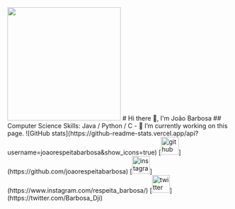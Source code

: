 <img src="https://github.com/joaorespeitabarbosa/joaorespeitabarbosa/blob/main/matrix.gif?raw=true" width="256" />
# Hi there 👋, I'm João Barbosa 
## Computer Science  
Skills: Java / Python / C  - 🔭 I’m currently working on this page.   
![GitHub stats](https://github-readme-stats.vercel.app/api?username=joaorespeitabarbosa&show_icons=true)    
[<img src='https://cdn.jsdelivr.net/npm/simple-icons@3.0.1/icons/github.svg' alt='github' height='40'>](https://github.com/joaorespeitabarbosa)  [<img src='https://cdn.jsdelivr.net/npm/simple-icons@3.0.1/icons/instagram.svg' alt='instagram' height='40'>](https://www.instagram.com/respeita_barbosa/)  [<img src='https://cdn.jsdelivr.net/npm/simple-icons@3.0.1/icons/twitter.svg' alt='twitter' height='40'>](https://twitter.com/Barbosa_Dji)  

